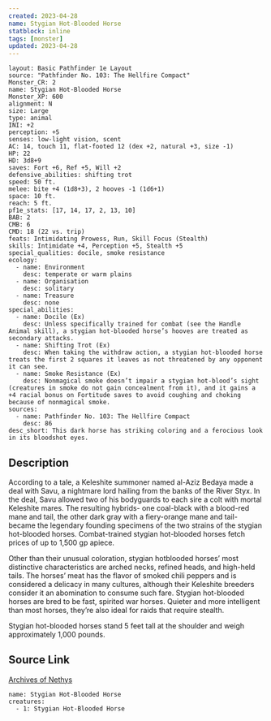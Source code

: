 ```yaml
---
created: 2023-04-28
name: Stygian Hot-Blooded Horse
statblock: inline
tags: [monster]
updated: 2023-04-28
---
```

```statblock
layout: Basic Pathfinder 1e Layout
source: "Pathfinder No. 103: The Hellfire Compact"
Monster_CR: 2
name: Stygian Hot-Blooded Horse
Monster_XP: 600
alignment: N
size: Large
type: animal
INI: +2
perception: +5
senses: low-light vision, scent
AC: 14, touch 11, flat-footed 12 (dex +2, natural +3, size -1)
HP: 22
HD: 3d8+9
saves: Fort +6, Ref +5, Will +2
defensive_abilities: shifting trot
speed: 50 ft.
melee: bite +4 (1d8+3), 2 hooves -1 (1d6+1)
space: 10 ft.
reach: 5 ft.
pf1e_stats: [17, 14, 17, 2, 13, 10]
BAB: 2
CMB: 6
CMD: 18 (22 vs. trip)
feats: Intimidating Prowess, Run, Skill Focus (Stealth)
skills: Intimidate +4, Perception +5, Stealth +5
special_qualities: docile, smoke resistance
ecology:
  - name: Environment
    desc: temperate or warm plains
  - name: Organisation
    desc: solitary
  - name: Treasure
    desc: none
special_abilities:
  - name: Docile (Ex)
    desc: Unless specifically trained for combat (see the Handle Animal skill), a stygian hot-blooded horse’s hooves are treated as secondary attacks.
  - name: Shifting Trot (Ex)
    desc: When taking the withdraw action, a stygian hot-blooded horse treats the first 2 squares it leaves as not threatened by any opponent it can see.
  - name: Smoke Resistance (Ex)
    desc: Nonmagical smoke doesn’t impair a stygian hot-blood’s sight (creatures in smoke do not gain concealment from it), and it gains a +4 racial bonus on Fortitude saves to avoid coughing and choking because of nonmagical smoke.
sources:
  - name: Pathfinder No. 103: The Hellfire Compact
    desc: 86
desc_short: This dark horse has striking coloring and a ferocious look in its bloodshot eyes.
```
## Description
According to a tale, a Keleshite summoner named al-Aziz Bedaya made a deal with Savu, a nightmare lord hailing from the banks of the River Styx. In the deal, Savu allowed two of his bodyguards to each sire a colt with mortal Keleshite mares. The resulting hybrids- one coal-black with a blood-red mane and tail, the other dark gray with a fiery-orange mane and tail-became the legendary founding specimens of the two strains of the stygian hot-blooded horses. Combat-trained stygian hot-blooded horses fetch prices of up to 1,500 gp apiece.

Other than their unusual coloration, stygian hotblooded horses’ most distinctive characteristics are arched necks, refined heads, and high-held tails. The horses’ meat has the flavor of smoked chili peppers and is considered a delicacy in many cultures, although their Keleshite breeders consider it an abomination to consume such fare. Stygian hot-blooded horses are bred to be fast, spirited war horses. Quieter and more intelligent than most horses, they’re also ideal for raids that require stealth.

Stygian hot-blooded horses stand 5 feet tall at the shoulder and weigh approximately 1,000 pounds.
## Source Link
[Archives of Nethys](https://aonprd.com/MonsterDisplay.aspx?ItemName=Stygian%20Hot-Blooded%20Horse)
```encounter-table
name: Stygian Hot-Blooded Horse
creatures:
  - 1: Stygian Hot-Blooded Horse
```
